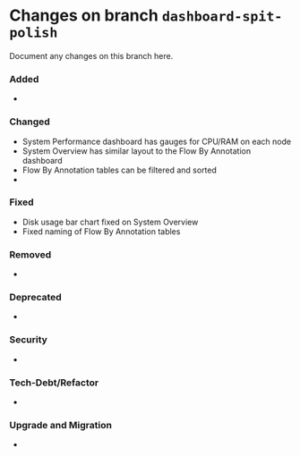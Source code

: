 # Changes on branch `dashboard-spit-polish`
Document any changes on this branch here.
### Added
- 

### Changed
- System Performance dashboard has gauges for CPU/RAM on each node
- System Overview has similar layout to the Flow By Annotation dashboard
- Flow By Annotation tables can be filtered and sorted
-

### Fixed
- Disk usage bar chart fixed on System Overview
- Fixed naming of Flow By Annotation tables

### Removed
- 

### Deprecated
- 

### Security
- 

### Tech-Debt/Refactor
- 

### Upgrade and Migration
- 
